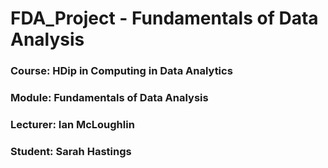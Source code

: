 # FDA_Project - Fundamentals of Data Analysis

### Course: HDip in Computing in Data Analytics
### Module:  Fundamentals of Data Analysis
### Lecturer: Ian McLoughlin
### Student: Sarah Hastings